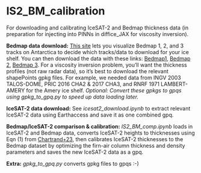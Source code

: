 # IS2_BM_calibration
For downloading and calibrating IceSAT-2 and Bedmap thickness data (in preparation for injecting into PINNs in diffice_JAX for viscosity inversion).

**Bedmap data download:** [This site](https://bedmap.scar.org/) lets you visualize Bedmap 1, 2, and 3 tracks on Antarctica to decide which tracks/data to download for your ice shelf. You can then download the data with these links: [Bedmap1](https://ramadda.data.bas.ac.uk/repository/entry/show?entryid=synth:925ac4ec-2a9d-461a-bfaa-6314eb0888c8:L0JFRE1BUDFfMTk2Ni0yMDAwX0FJUl9CTTE=), [Bedmap 2](https://ramadda.data.bas.ac.uk/repository/entry/show?entryid=0f90d926-99ce-43c9-b536-0c7791d1728b), [Bedmap 3](https://ramadda.data.bas.ac.uk/repository/entry/show?entryid=a72a50c6-a829-4e12-9f9a-5a683a1acc4a). For a viscosity inversion problem, you’ll want the thickness profiles (not raw radar data), so it’s best to download the relevant shapePoints gpkg files. For example, we needed data from INGV 2003 TALOS-DOME, PRIC 2016 CHA2 & 2017 CHA3, and RNRF 1971 LAMBERT-AMERY for the Amery ice shelf. 
*Optional: Convert these gpkgs to gpqs using gpkg_to_gpq.py to speed up data loading later.*

**IceSAT-2 data download:** See *icesat2_download.ipynb* to extract relevant IceSAT-2 data using Earthaccess and save it as one combined gpq.

**Bedmap/IceSAT-2 comparison & calibration:** *IS2_BM_comp.ipynb* loads in IceSAT-2 and Bedmap data, converts IceSAT-2 heights to thicknesses using Eqn (1) from [Chartrand+23](https://www.cambridge.org/core/journals/journal-of-glaciology/article/comparison-of-contemporaneous-airborne-altimetry-and-icethickness-measurements-of-antarctic-ice-shelves/6D47F810CA81FB90827EDED14107E853), then calibrates IceSAT-2 thicknesses to the Bedmap dataset by optimizing the firn-air column thickness and density parameters and saves the new IceSAT-2 data as a gpq.

**Extra:** *gpkg_to_gpq.py* converts gpkg files to gpqs :-)
